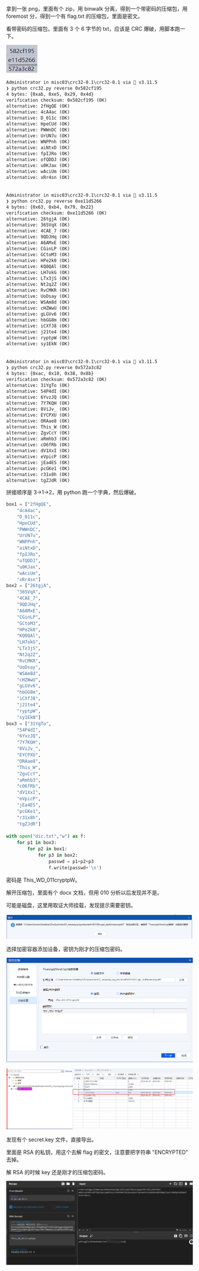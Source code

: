 拿到一张 png，里面有个 zip，用 binwalk 分离，得到一个带密码的压缩包，用 foremost 分，得到一个有 flag.txt 的压缩包，里面是密文。

看带密码的压缩包，里面有 3 个 6 字节的 txt，应该是 CRC 爆破，用脚本跑一下。

![](../../../images/9c73912882111c2976745fdd915e4df9.png)

```shell
Administrator in misc03\crc32-0.1\crc32-0.1 via 🐍 v3.11.5
❯ python crc32.py reverse 0x582cf195
4 bytes: {0xab, 0xe5, 0x29, 0x4d}
verification checksum: 0x582cf195 (OK)
alternative: 2fHgQE (OK)
alternative: 4cA4ac (OK)
alternative: D_011c (OK)
alternative: HpeCUd (OK)
alternative: PWWnDC (OK)
alternative: UrUN7u (OK)
alternative: WNPPnh (OK)
alternative: aiNtxD (OK)
alternative: fpIJRo (OK)
alternative: ofQDDJ (OK)
alternative: u0KJax (OK)
alternative: wAciUm (OK)
alternative: xRr4sn (OK)


Administrator in misc03\crc32-0.1\crc32-0.1 via 🐍 v3.11.5
❯ python crc32.py reverse 0xe11d5266
4 bytes: {0x63, 0xb4, 0x79, 0x22}
verification checksum: 0xe11d5266 (OK)
alternative: 26tgjA (OK)
alternative: 365VqX (OK)
alternative: 4CAE_7 (OK)
alternative: 9QDJHq (OK)
alternative: A6AMxE (OK)
alternative: CGinLP (OK)
alternative: GCtoM3 (OK)
alternative: HPe2k0 (OK)
alternative: KQ0QAl (OK)
alternative: LH7okG (OK)
alternative: LTx3jS (OK)
alternative: Nt2q2Z (OK)
alternative: RvCMKR (OK)
alternative: UoDsay (OK)
alternative: WSAm8d (OK)
alternative: cHZWwU (OK)
alternative: gLGVv6 (OK)
alternative: hbGG8m (OK)
alternative: iCXfJ8 (OK)
alternative: j21te4 (OK)
alternative: ryptpW (OK)
alternative: sy1EkN (OK)


Administrator in misc03\crc32-0.1\crc32-0.1 via 🐍 v3.11.5
❯ python crc32.py reverse 0x572a3c82
4 bytes: {0xac, 0x10, 0x38, 0x8b}
verification checksum: 0x572a3c82 (OK)
alternative: 31YgTo (OK)
alternative: 54P4dI (OK)
alternative: 6YvzJQ (OK)
alternative: 7Y7KQH (OK)
alternative: 8ViJv_ (OK)
alternative: EYCPXU (OK)
alternative: ORAae8 (OK)
alternative: This_W (OK)
alternative: ZgvCcY (OK)
alternative: aRmhb3 (OK)
alternative: cO6fRb (OK)
alternative: dV1XxI (OK)
alternative: eVpicP (OK)
alternative: jEa4ES (OK)
alternative: pcGKe1 (OK)
alternative: r31x8h (OK)
alternative: tgZJdR (OK)
```

拼接顺序是 3->1->2，用 python 跑一个字典，然后爆破。

```python
box1 = ["2fHgQE",
    "4cA4ac",
    "D_011c",
    "HpeCUd",
    "PWWnDC",
    "UrUN7u",
    "WNPPnh",
    "aiNtxD",
    "fpIJRo",
    "ofQDDJ",
    "u0KJax",
    "wAciUm",
    "xRr4sn"]
box2 = ["26tgjA",
    "365VqX",
    "4CAE_7",
    "9QDJHq",
    "A6AMxE",
    "CGinLP",
    "GCtoM3",
    "HPe2k0",
    "KQ0QAl",
    "LH7okG",
    "LTx3jS",
    "Nt2q2Z",
    "RvCMKR",
    "UoDsay",
    "WSAm8d",
    "cHZWwU",
    "gLGVv6",
    "hbGG8m",
    "iCXfJ8",
    "j21te4",
    "ryptpW",
    "sy1EkN"]
box3 = ["31YgTo",
    "54P4dI",
    "6YvzJQ",
    "7Y7KQH",
    "8ViJv_",
    "EYCPXU",
    "ORAae8",
    "This_W",
    "ZgvCcY",
    "aRmhb3",
    "cO6fRb",
    "dV1XxI",
    "eVpicP",
    "jEa4ES",
    "pcGKe1",
    "r31x8h",
    "tgZJdR"]

with open("dic.txt","w") as f:
    for p1 in box3:
        for p2 in box1:
            for p3 in box2:
                passwd = p1+p2+p3
                f.write(passwd+'\n')

```

密码是 This_WD_011cryptpW。

解开压缩包，里面有个 docx 文档，但用 010 分析以后发现并不是。

可能是磁盘，这里用取证大师挂载，发现提示需要密钥。

![](../../../images/231f674cdeca6da38353576b6ea0d52e.png)

选择加密容器添加设备，密钥为刚才的压缩包密码。

![](../../../images/93caeec3150ee28de37d2a46290b42ec.png)

![](../../../images/d8c2d3c4185e83dabd8a5309b7dbb35d.png)

发现有个 secret.key 文件，直接导出。

里面是 RSA 的私钥，用这个去解 flag 的密文，注意要把字符串 "ENCRYPTED" 去掉。

解 RSA 的时候 key 还是刚才的压缩包密码。

![](../../../images/5ba6e12403989eee4d518f5e60fa71f4.png)

